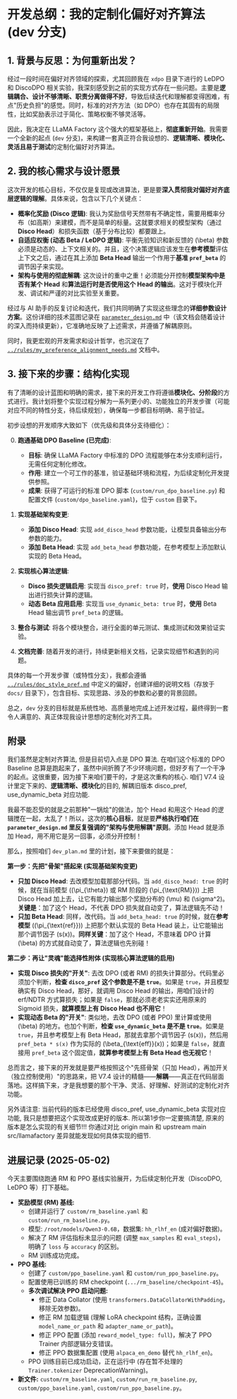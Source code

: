 # 开发总纲：我的定制化偏好对齐算法 (dev 分支)

## 1. 背景与反思：为何重新出发？

经过一段时间在偏好对齐领域的探索，尤其回顾我在 `xdpo` 目录下进行的 LeDPO 和 DiscoDPO 相关实验，我深刻感受到之前的实现方式存在一些问题。主要是**逻辑耦合、设计不够清晰、职责分离做得不好**，导致后续迭代和理解都变得困难，有点"历史负担"的感觉。同时，标准的对齐方法（如 DPO）也存在其固有的局限性，比如奖励表示过于简化、策略权衡不够灵活等。

因此，我决定在 LLaMA Factory 这个强大的框架基础上，**彻底重新开始**。我需要一个全新的起点 (`dev` 分支)，来构建一套真正符合我设想的、**逻辑清晰、模块化、灵活且易于测试**的定制化偏好对齐算法。

## 2. 我的核心需求与设计愿景

这次开发的核心目标，不仅仅是复现或改进算法，更是要**深入贯彻我对偏好对齐底层逻辑的理解**。具体来说，包含以下几个关键点：

*   **概率化奖励 (Disco 逻辑)**: 我认为奖励信号天然带有不确定性，需要用概率分布（如高斯）来建模，而不是简单的标量。这就要求相关的模型架构（通过 **Disco Head**）和损失函数（基于分布比较）都要跟上。
*   **自适应权衡 (动态 Beta / LeDPO 逻辑)**: 平衡先验知识和新反馈的 \(\beta\) 参数必须是动态的、上下文相关的。并且，这个决策逻辑应该发生在**参考模型**评估上下文之后，通过在其上添加 **Beta Head** 输出一个作用于**基准 `pref_beta`** 的调节因子来实现。
*   **架构与使用的彻底解耦**: 这次设计的重中之重！必须能分开控制**模型架构中是否有某个 Head** 和**算法运行时是否使用这个 Head 的输出**。这对于模块化开发、调试和严谨的对比实验至关重要。

经过与 AI 助手的反复讨论和迭代，我们共同明确了实现这些理念的**详细参数设计方案**。这份详细的技术蓝图记录在 [`parameter_design.md`](./parameter_design.md) 中（该文档会随着设计的深入而持续更新），它准确地反映了上述需求，并遵循了解耦原则。

同时，我更宏观的开发需求和设计哲学，也沉淀在了 [`../rules/my_preference_alignment_needs.md`](../rules/my_preference_alignment_needs.md) 文档中。

## 3. 接下来的步骤：结构化实现

有了清晰的设计蓝图和明确的需求，接下来的开发工作将遵循**模块化、分阶段**的方式进行。我计划将整个实现过程分解为一系列更小的、功能独立的开发步骤（可能对应不同的特性分支，待后续规划），确保每一步都目标明确、易于验证。

初步设想的开发顺序大致如下（优先级和具体分支待细化）：

0.  **跑通基础 DPO Baseline** **(已完成)**: 
    *   **目标**: 确保 LLaMA Factory 中标准的 DPO 流程能够在本分支顺利运行，无需任何定制化修改。
    *   **作用**: 建立一个可工作的基准，验证基础环境和流程，为后续定制化开发提供参照。
    *   **成果**: 获得了可运行的标准 DPO 脚本 (`custom/run_dpo_baseline.py`) 和配置文件 (`custom/dpo_baseline.yaml`)，位于 `custom` 目录下。

1.  **实现基础架构变更**: 
    *   **添加 Disco Head**: 实现 `add_disco_head` 参数功能，让模型具备输出分布参数的能力。
    *   **添加 Beta Head**: 实现 `add_beta_head` 参数功能，在参考模型上添加默认实现的 Beta Head。
2.  **实现核心算法逻辑**: 
    *   **Disco 损失逻辑启用**: 实现当 `disco_pref: true` 时，**使用** Disco Head 输出进行损失计算的逻辑。
    *   **动态 Beta 应用启用**: 实现当 `use_dynamic_beta: true` 时，**使用** Beta Head 输出调节 `pref_beta` 的逻辑。
3.  **整合与测试**: 将各个模块整合，进行全面的单元测试、集成测试和效果验证实验。
4.  **文档完善**: 随着开发的进行，持续更新相关文档，记录实现细节和遇到的问题。

具体的每一个开发步骤（或特性分支），我都会遵循 [`../rules/doc_style_pref.md`](../rules/doc_style_pref.md) 中定义的偏好，创建详细的说明文档（存放于 `docs/` 目录下），包含目标、实现思路、涉及的参数和必要的背景回顾。

总之，`dev` 分支的目标就是系统性地、高质量地完成上述开发过程，最终得到一套令人满意的、真正体现我设计思想的定制化对齐工具。 





## 附录







我们虽然是定制对齐算法, 但是目前切入点是 DPO 算法. 在咱们这个标准的 DPO Baseline 总算是跑起来了，虽然中间折腾了不少环境问题，但好歹有了一个干净的起点。这很重要，因为接下来咱们要干的，才是这次重构的核心. 咱们 V7.4 设计里定下来的、**逻辑清晰、模块化**的目的, 解耦旧版本 disco_pref, use_dynamic_beta 对应功能. 

我最不能忍受的就是之前那种"一锅烩"的做法，加个 Head 和用这个 Head 的逻辑搅在一起，太乱了！所以，这次的**核心目标**，就是要**严格执行咱们在 `parameter_design.md` 里反复强调的"架构与使用解耦"原则**。添加 Head 就是添加 Head，用不用它是另一回事，必须分开控制！

那么，按照咱们 `dev_plan.md` 里的计划，接下来要做的就是：

**第一步：先把"骨架"搭起来 (实现基础架构变更)**

*   **只加 Disco Head**: 去改模型加载那部分代码。当 `add_disco_head: true` 的时候，就在当前模型 (\(\pi_{\theta}\) 或 RM 阶段的 \(\pi_{\text{RM}}\)) 上把 Disco Head 加上去，让它有能力输出那个奖励分布的 \(\mu\) 和 \(\sigma^2\)。**关键是**：加了这个 Head，不代表 DPO 损失就自动变了，算法逻辑先不动！
*   **只加 Beta Head**: 同样，改代码。当 `add_beta_head: true` 的时候，就在**参考模型** (\(\pi_{\text{ref}}\)) 上把那个默认实现的 Beta Head 装上，让它能输出那个调节因子 \(s(x)\)。**同样关键**：加了这个 Head，不意味着 DPO 计算 \(\beta\) 的方式就自动变了，算法逻辑也先别碰！

**第二步：再让"灵魂"能选择性附体 (实现核心算法逻辑的启用)**

*   **实现 Disco 损失的"开关"**: 去改 DPO (或者 RM) 的损失计算部分。代码里必须加个判断，**检查 `disco_pref` 这个参数是不是 `true`**。如果是 `true`，并且模型确实有 Disco Head，那好，就调用 Disco Head 的输出，用咱们设计的 erf/NDTR 方式算损失；如果是 `false`，那就必须老老实实还用原来的 Sigmoid 损失，**就算模型上有 Disco Head 也不用它**！
*   **实现动态 Beta 的"开关"**: 类似地，去改 DPO (或者 PPO) 里计算或使用 \(\beta\) 的地方。也加个判断，**检查 `use_dynamic_beta` 是不是 `true`**。如果是 `true`，并且参考模型上有 Beta Head，那就去拿那个调节因子 \(s(x)\)，然后用 `pref_beta * s(x)` 作为实际的 \(\beta_{\text{eff}}(x)\)；如果是 `false`，就直接用 `pref_beta` 这个固定值，**就算参考模型上有 Beta Head 也无视它**！

总而言之，接下来的开发就是要严格按照这个"先搭骨架（只加 Head），再加开关（独立控制使用）"的思路来，把 V7.4 设计的精髓——**解耦**——真正在代码层面落地。这样搞下来，才是我想要的那个干净、灵活、好理解、好测试的定制化对齐功能。


另外请注意: 当前代码的版本已经使用 disco_pref, use_dynamic_beta 实现对应功能, 我只是想要把这个实现改成更好的版本. 所以第1步你一定要搞清楚, 原来的版本是怎么实现的有关细节!!! 你通过对比 origin main 和 upstream main src/llamafactory 差异就能发现如何具体实现的细节.

## 进展记录 (2025-05-02)

今天主要围绕跑通 RM 和 PPO 基线实验展开，为后续定制化开发（DiscoDPO, LeDPO 等）打下基础。

*   **奖励模型 (RM) 基线:**
    *   创建并运行了 `custom/rm_baseline.yaml` 和 `custom/run_rm_baseline.py`。
    *   模型: `/root/models/Qwen3-0.6B`，数据集: `hh_rlhf_en` (成对偏好数据)。
    *   解决了 RM 评估指标未显示的问题 (调整 `max_samples` 和 `eval_steps`)，明确了 `loss` 与 `accuracy` 的区别。
    *   RM 训练成功完成。
*   **PPO 基线:**
    *   创建了 `custom/ppo_baseline.yaml` 和 `custom/run_ppo_baseline.py`。
    *   配置使用已训练的 RM checkpoint (`.../rm_baseline/checkpoint-45`)。
    *   **多次调试解决 PPO 启动问题:**
        *   修正 Data Collator (使用 `transformers.DataCollatorWithPadding`，移除无效参数)。
        *   修正 RM 加载逻辑 (理解 LoRA checkpoint 结构，正确设置 `model_name_or_path` 和 `adapter_name_or_path`)。
        *   修正 PPO 配置 (添加 `reward_model_type: full`)，解决了 PPO Trainer 内部逻辑分支错误。
        *   修正 PPO 数据集配置 (使用 `alpaca_en_demo` 替代 `hh_rlhf_en`)。
    *   PPO 训练目前已成功启动，正在运行中 (存在暂不处理的 `Trainer.tokenizer` DeprecationWarning)。
*   **新文件:** `custom/rm_baseline.yaml`, `custom/run_rm_baseline.py`, `custom/ppo_baseline.yaml`, `custom/run_ppo_baseline.py`。